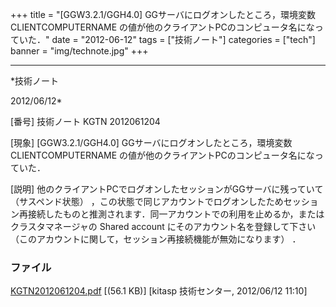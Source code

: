 ﻿+++
title = "[GGW3.2.1/GGH4.0] GGサーバにログオンしたところ，環境変数 CLIENTCOMPUTERNAME の値が他のクライアントPCのコンピュータ名になっていた．"
date = "2012-06-12"
tags = ["技術ノート"]
categories = ["tech"]
banner = "img/technote.jpg"
+++

-----------------------------------------------------------------------------------------------------------------------------

*技術ノート

2012/06/12*


[番号]
技術ノート KGTN 2012061204

[現象]
[GGW3.2.1/GGH4.0] GGサーバにログオンしたところ，環境変数
CLIENTCOMPUTERNAME
の値が他のクライアントPCのコンピュータ名になっていた．

[説明]
他のクライアントPCでログオンしたセッションがGGサーバに残っていて
（サスペンド状態）
，この状態で同じアカウントでログオンしたためセッション再接続したものと推測されます．同一アカウントでの利用を止めるか，またはクラスタマネージャの
Shared account にそのアカウント名を登録して下さい
（このアカウントに関して，セッション再接続機能が無効になります） ．


### ファイル

 
 


[KGTN2012061204.pdf](http://techreport.kitasp.net/attachments/download/906/KGTN2012061204.pdf)
 [(56.1 KB)] [kitasp 技術センター, 2012/06/12
11:10]


 


 


